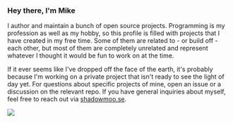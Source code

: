 ### Hey there, I'm Mike

I author and maintain a bunch of open source projects. Programming is my profession as well as my hobby, so this profile is filled with projects that I have created in my free time. Some of them are related to - or build off - each other, but most of them are completely unrelated and represent whatever I thought it would be fun to work on at the time.

If it ever seems like I've dropped off the face of the earth, it's probably because I'm working on a private project that isn't ready to see the light of day yet. For questions about specific projects of mine, open an issue or a discussion on the relevant repo. If you have general inquiries about myself, feel free to reach out via [shadowmoo.se](https://shadowmoo.se).

![](https://github-profile-summary-cards.vercel.app/api/cards/repos-per-language?username=ShadowMoose&theme=solarized_dark)
